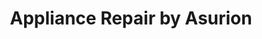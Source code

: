 ---
title: "Appliance Repair by Asurion"
url: /lake-worth/appliance-repair-by-asurion/
shop: appliance
---